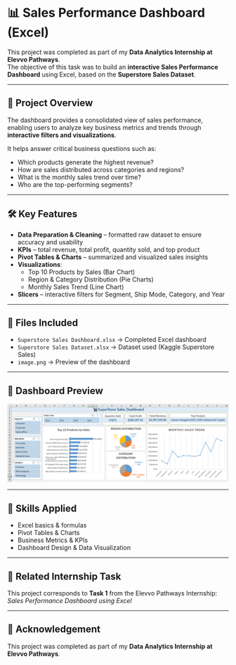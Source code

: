 # 📊 Sales Performance Dashboard (Excel)  

This project was completed as part of my **Data Analytics Internship at Elevvo Pathways**.  
The objective of this task was to build an **interactive Sales Performance Dashboard** using Excel, based on the **Superstore Sales Dataset**.  

---

## 📌 Project Overview  
The dashboard provides a consolidated view of sales performance, enabling users to analyze key business metrics and trends through **interactive filters and visualizations**.  

It helps answer critical business questions such as:  
- Which products generate the highest revenue?  
- How are sales distributed across categories and regions?  
- What is the monthly sales trend over time?  
- Who are the top-performing segments?  

---

## 🛠️ Key Features  
- **Data Preparation & Cleaning** – formatted raw dataset to ensure accuracy and usability  
- **KPIs** – total revenue, total profit, quantity sold, and top product  
- **Pivot Tables & Charts** – summarized and visualized sales insights  
- **Visualizations**:  
  - Top 10 Products by Sales (Bar Chart)  
  - Region & Category Distribution (Pie Charts)  
  - Monthly Sales Trend (Line Chart)  
- **Slicers** – interactive filters for Segment, Ship Mode, Category, and Year  

---

## 📂 Files Included  
- `Superstore Sales Dashboard.xlsx` → Completed Excel dashboard  
- `Superstore Sales Dataset.xlsx` → Dataset used (Kaggle Superstore Sales)  
- `image.png` → Preview of the dashboard  

---

## 📸 Dashboard Preview  
![Dashboard Screenshot](image.png)  

---

## 🚀 Skills Applied  
- Excel basics & formulas  
- Pivot Tables & Charts  
- Business Metrics & KPIs  
- Dashboard Design & Data Visualization  

---

## 🔗 Related Internship Task  
This project corresponds to **Task 1** from the Elevvo Pathways Internship:  
*Sales Performance Dashboard using Excel*  

---

## 📜 Acknowledgement  
This project was completed as part of my **Data Analytics Internship at Elevvo Pathways**.  

